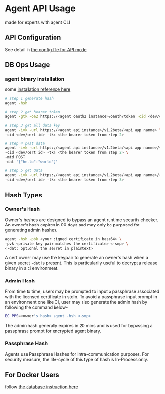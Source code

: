 # Agent API Usage
made for experts with agent CLI

## API Configuration
See detail in [the config file for API mode](https://github.com/EC-Release/sdk/blob/disty/scripts/api/conf/api.yaml#L1)

## DB Ops Usage
### agent binary installation
some [installation reference here](https://github.com/EC-Release/sdk/blob/disty/scripts/README.md#agent-package)

```bash
# step 1 generate hash
agent -hsh

# step 2 get bearer token
agent -gtk -oa2 https://<agent oauth2 instance>/oauth/token -cid <dev/cert id> <-smp>

# step 3 get all data key
agent -ivk -url https://<agent api instance>/v1.2beta/<api app nanme> \
-cid <dev/cert id> -tkn <the bearer token from step 2>

# step 4 post data
agent -ivk -url https://<agent api instance>/v1.2beta/<api app nanme>/<db key> \
-cid <dev/cert id> -tkn <the bearer token from step 2> \
-mtd POST
-dat '{"hello":"world"}'

# step 5 get data
agent -ivk -url https://<agent api instance>/v1.2beta/<api app nanme>/<db key> \
-cid <dev/cert id> -tkn <the bearer token from step 3>
```
## Hash Types
### Owner's Hash
Owner's hashes are designed to bypass an agent runtime security checker. An owner's hash expires in 90 days and may only be purposed for generating admin hashes.

```bash
agent -hsh -pbk <your signed certificate in base64> \
-pvk <private key pair matches the certificate> <-smp> \
<-dat: optional the secret in plaintext>
```
A cert owner may use the keypair to generate an owner's hash when a given secret ```-dat``` is present. This is particularily useful to decrypt a release binary in a ci environment.

### Admin Hash
From time to time, users may be prompted to input a passphrase associated with the licensed certificate in stdin. To avoid a passphrase input prompt in an environment one like CI, user may also generate the admin hash by following the command below-

```bash
EC_PPS=<owner's hash> agent -hsh <-smp>
```

The admin hash generally expires in 20 mins and is used for bypassing a passphrase prompt for encrypted agent binary.

### Passphrase Hash
Agents use Passphrase Hashes for intra-communication purposes. For security measure, the life-cycle of this type of hash is In-Process only. 


## For Docker Users
follow [the database instruction here](https://github.com/EC-Release/oci/tree/v1.2beta_api_oci_spec#agent-api-db-usage-for-docker-users)
